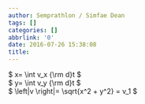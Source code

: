 ```yaml
---
author: Semprathlon / Simfae Dean
tags: []
categories: []
abbrlink: '0'
date: 2016-07-26 15:38:08
title:
---
```

$ x= \int v_x {\rm d}t $  
$ y= \int v_y {\rm d}t $  
$ \left|v \right|= \sqrt{x^2 + y^2} = v_1 $  